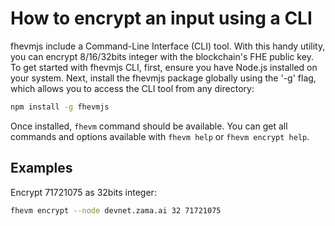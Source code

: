 # How to encrypt an input using a CLI

fhevmjs include a Command-Line Interface (CLI) tool. With this handy utility, you can encrypt 8/16/32bits integer with the blockchain's FHE public key.
To get started with fhevmjs CLI, first, ensure you have Node.js installed on your system. Next, install the fhevmjs package globally using the '-g' flag, which allows you to access the CLI tool from any directory:

```bash
npm install -g fhevmjs
```

Once installed, `fhevm` command should be available. You can get all commands and options available with `fhevm help` or `fhevm encrypt help`.

## Examples

Encrypt 71721075 as 32bits integer:

```bash
fhevm encrypt --node devnet.zama.ai 32 71721075
```
